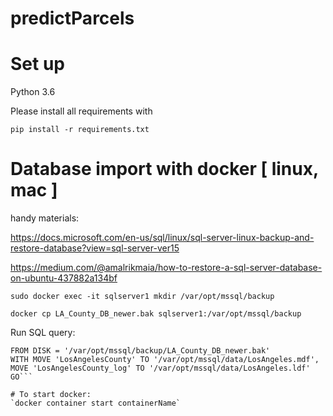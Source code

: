 # predictParcels

# Set up

Python 3.6

Please install all requirements with

```pip install -r requirements.txt```
# Database import with docker [ linux, mac ]

handy materials:

https://docs.microsoft.com/en-us/sql/linux/sql-server-linux-backup-and-restore-database?view=sql-server-ver15

https://medium.com/@amalrikmaia/how-to-restore-a-sql-server-database-on-ubuntu-437882a134bf

```sudo docker exec -it sqlserver1 mkdir /var/opt/mssql/backup```
  
```docker cp LA_County_DB_newer.bak sqlserver1:/var/opt/mssql/backup```

Run SQL query:
 ```RESTORE DATABASE LosAngeles
 FROM DISK = '/var/opt/mssql/backup/LA_County_DB_newer.bak'
 WITH MOVE 'LosAngelesCounty' TO '/var/opt/mssql/data/LosAngeles.mdf',
 MOVE 'LosAngelesCounty_log' TO '/var/opt/mssql/data/LosAngeles.ldf'
 GO```

# To start docker:
`docker container start containerName`